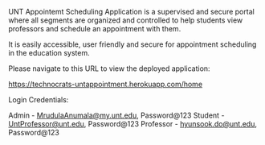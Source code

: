 UNT Appointemt Scheduling Application is a supervised and secure portal where all segments are organized and controlled to help students view professors and schedule an appointment with them.

It is easily accessible, user friendly and secure for appointment scheduling in the education system.

Please navigate to this URL to view the deployed application: 

https://technocrats-untappointment.herokuapp.com/home

Login Credentials: 

Admin     - MrudulaAnumala@my.unt.edu, Password@123
Student   - UntProfessor@unt.edu, Password@123
Professor - hyunsook.do@unt.edu, Password@123
